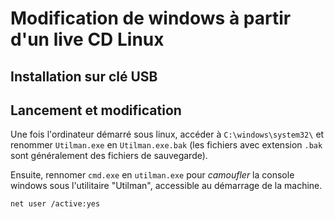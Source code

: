 # Modification de windows à partir d'un live CD Linux

## Installation sur clé USB

## Lancement et modification
Une fois l'ordinateur démarré sous linux, accéder à
`C:\windows\system32\` et renommer `Utilman.exe` en `Utilman.exe.bak` (les fichiers avec extension `.bak` sont généralement des fichiers de sauvegarde). 

Ensuite, rennomer `cmd.exe` en `utilman.exe` pour _camoufler_ la console windows sous l'utilitaire "Utilman", accessible au démarrage de la machine.

`net user /active:yes`
